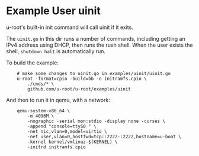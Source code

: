 # Example User uinit

u-root's built-in init command will call uinit if it exits.

The `uinit.go` in this dir runs a number of commands, including getting an IPv4
address using DHCP, then runs the rush shell. When the user exists the shell,
`shutdown halt` is automatically run.

To build the example:

```shell
    # make some changes to uinit.go in examples/uinit/uinit.go
    u-root -format=cpio -build=bb -o initramfs.cpio \
        ./cmds/* \
        github.com/u-root/u-root/examples/uinit
```

And then to run it in qemu, with a network:

```shell
    qemu-system-x86_64 \
        -m 4096M \
        -nographic -serial mon:stdio -display none -curses \
        -append "console=ttyS0 " \
        -net nic,vlan=0,model=virtio \
        -net user,vlan=0,hostfwd=tcp::2222-:2222,hostname=u-boot \
        -kernel kernel/vmlinuz-$(KERNEL) \
        -initrd initramfs.cpio
```
